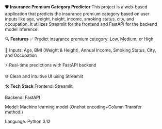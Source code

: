 🛡️ **Insurance Premium Category Predictor**
This project is a web-based application that predicts the insurance premium category based on user inputs like age, weight, height, income, smoking status, city, and occupation. It utilizes Streamlit for the frontend and FastAPI for the backend model inference.

🔍 **Features**
✅ Predict insurance premium category: Low, Medium, or High

🧮 Inputs: Age, BMI (Weight & Height), Annual Income, Smoking Status, City, and Occupation

⚡ Real-time predictions with FastAPI backend

🌐 Clean and intuitive UI using Streamlit

🛠️ **Tech Stack**
Frontend: Streamlit

Backend: FastAPI

Model: Machine learning model (Onehot encoding+Column Transfer method.)

Language: Python 3.12
